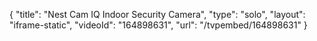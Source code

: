 {
    "title": "Nest Cam IQ Indoor Security Camera",
    "type": "solo",
    "layout": "iframe-static",
    "videoId": "164898631",
    "url": "\/tvpembed\/164898631"
}